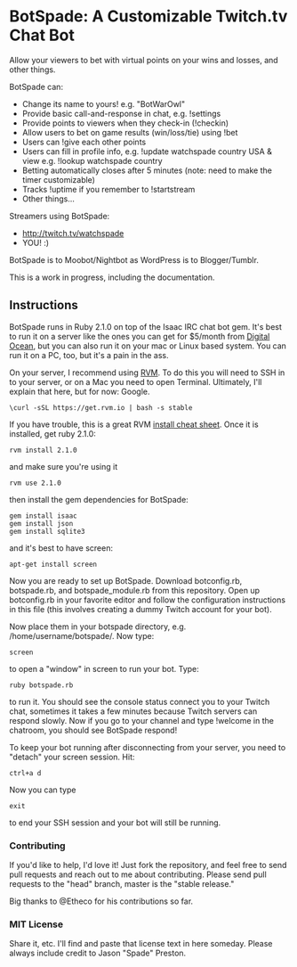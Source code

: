 # BotSpade: A Customizable Twitch.tv Chat Bot

Allow your viewers to bet with virtual points on your wins and losses, and other things.

BotSpade can:
* Change its name to yours! e.g. "BotWarOwl"
* Provide basic call-and-response in chat, e.g. !settings
* Provide points to viewers when they check-in (!checkin)
* Allow users to bet on game results (win/loss/tie) using !bet
* Users can !give each other points
* Users can fill in profile info, e.g. !update watchspade country USA & view e.g. !lookup watchspade country
* Betting automatically closes after 5 minutes (note: need to make the timer customizable)
* Tracks !uptime if you remember to !startstream
* Other things...


Streamers using BotSpade:
* http://twitch.tv/watchspade
* YOU! :)

BotSpade is to Moobot/Nightbot as WordPress is to Blogger/Tumblr.

This is a work in progress, including the documentation. 

## Instructions

BotSpade runs in Ruby 2.1.0 on top of the Isaac IRC chat bot gem. It's best to run it on a server like the ones you can get for $5/month from [Digital Ocean](http://digitalocean.com), but you can also run it on your mac or Linux based system. You can run it on a PC, too, but it's a pain in the ass. 

On your server, I recommend using [RVM](http://rvm.io). To do this you will need to SSH in to your server, or on a Mac you need to open Terminal. Ultimately, I'll explain that here, but for now: Google. 

	\curl -sSL https://get.rvm.io | bash -s stable
	
If you have trouble, this is a great RVM [install cheat sheet](http://cheat.errtheblog.com/s/rvm). Once it is installed, get ruby 2.1.0:

	rvm install 2.1.0
	
and make sure you're using it

	rvm use 2.1.0
	
then install the gem dependencies for BotSpade:

	gem install isaac
	gem install json
	gem install sqlite3
	
and it's best to have screen:

	apt-get install screen
	
Now you are ready to set up BotSpade. Download botconfig.rb, botspade.rb, and botspade_module.rb from this repository. Open up botconfig.rb in your favorite editor and follow the configuration instructions in this file (this involves creating a dummy Twitch account for your bot). 

Now place them in your botspade directory, e.g. /home/username/botspade/. Now type:

	screen
	
to open a "window" in screen to run your bot. Type:

	ruby botspade.rb 

to run it. You should see the console status connect you to your Twitch chat, sometimes it takes a few minutes because Twitch servers can respond slowly. Now if you go to your channel and type !welcome in the chatroom, you should see BotSpade respond!

To keep your bot running after disconnecting from your server, you need to "detach" your screen session. Hit:

	ctrl+a d
	
Now you can type 

	exit

to end your SSH session and your bot will still be running. 

### Contributing

If you'd like to help, I'd love it! Just fork the repository, and feel free to send pull requests and reach out to me about contributing. Please send pull requests to the "head" branch, master is the "stable release."

Big thanks to @Etheco for his contributions so far. 

### MIT License

Share it, etc. I'll find and paste that license text in here someday. Please always include credit to Jason "Spade" Preston. 